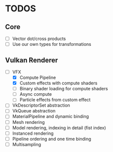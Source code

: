 # TODOS

## Core
- [ ] Vector dot/cross products
- [ ] Use our own types for transformations

## Vulkan Renderer
- [ ] VFX
    - [x] Compute Pipeline
    - [x] Custom effects with compute shaders
    - [ ] Binary shader loading for compute shaders
    - [ ] Async compute
    - [ ] Particle effects from custom effect
- [ ] VkDescriptorSet abstraction
- [ ] VkQueue abstraction
- [ ] MaterialPipeline and dynamic binding
- [ ] Mesh rendering
- [ ] Model rendering, indexing in detail (fist index)
- [ ] Instanced rendering
- [ ] Pipeline ordering and one time binding
- [ ] Multisampling
